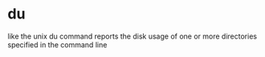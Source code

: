 # du
like the unix du command reports the disk usage of one or more directories specified in the command line
